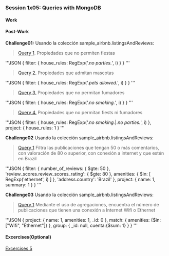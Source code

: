 ### Session 1x05: Queries with MongoDB

#### Work

#### Post-Work
**Challenge01:** Usando la colección sample_airbnb.listingsAndReviews:
> [Query 1](Challenge01/Query01.json). Propiedades que no permiten fiestas

'''JSON
{
 filter: {
  house_rules: RegExp('.*no parties.*', i)
 }
}
'''

> [Query 2.](Challenge01/Query02.json) Propiedades que admitan mascotas

'''JSON
{
 filter: {
  house_rules: RegExp('.*pets allowed.*', i)
 }
}
'''

> [Query 3.](Challenge01/Query03.json) Propiedades que no permitan fumadores

'''JSON
{
 filter: {
  house_rules: RegExp('.*no smoking.*', i)
 }
}
'''

> [Query 4.](Challenge01/Query04.json) Propiedades que no permitan fiests ni fumadores

'''JSON
{
 filter: {
  house_rules: RegExp('.*no smoking.*|.*no parties.*', i)
 },
 project: {
  house_rules: 1
 }
'''

**Challenge02** Usando la colección sample_airbnb.listingsAndReviews:
> [Query 1](Challenge02/Query01.json) Filtra las publicaciones que tengan 50
o más comentarios, con valoración de 80 o superior, con conexión a internet y
que estén en Brazil

'''JSON
{
 filter: {
  number_of_reviews: {
   $gte: 50
  },
  'review_scores.review_scores_rating': {
   $gte: 80
  },
  amenities: {
   $in: [
    RegExp('ethernet', i)
   ]
  },
  'address.country': 'Brazil'
 },
 project: {
  name: 1,
  summary: 1
 }
}
'''

**Challenge03** Usando la colección sample_airbnb.listingsAndReviews:
> [Query 1](Challenge03/Query01.json) Mediante el uso de agregaciones, encuentra
el número de publicaciones que tienen una conexión a Internet Wifi o Ethernet

'''JSON
{
  project: {
    name: 1,
    amenities: 1,
    _id: 0
  },
  match: {
    amenities: {$in: ["Wifi", "Ethernet"]}
  },
  group: {
    _id: null,
    cuenta:{$sum: 1}
  }
}
'''

#### Excercises(Optional)
[Excercises 5](Excercises/README.md)
